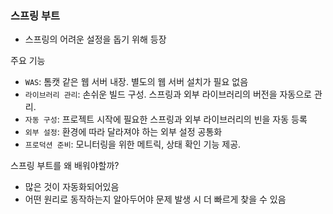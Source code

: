 ### 스프링 부트

- 스프링의 어려운 설정을 돕기 위해 등장

주요 기능
- `WAS`: 톰캣 같은 웹 서버 내장. 별도의 웹 서버 설치가 필요 없음
- `라이브러리 관리`: 손쉬운 빌드 구성. 스프링과 외부 라이브러리의 버전을 자동으로 관리.
- `자동 구성`: 프로젝트 시작에 필요한 스프링과 외부 라이브러리의 빈을 자동 등록
- `외부 설정`: 환경에 따라 달라져야 하는 외부 설정 공통화
- `프로덕션 준비`: 모니터링을 위한 메트릭, 상태 확인 기능 제공.

스프링 부트를 왜 배워야할까?
- 많은 것이 자동화되어있음
- 어떤 원리로 동작하는지 알아두어야 문제 발생 시 더 빠르게 찾을 수 있음
